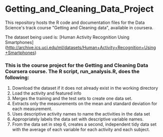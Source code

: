 # Getting_and_Cleaning_Data_Project

This repository hosts the R code and documentation files for the Data Science's track course "Getting and Cleaning data", available in coursera.

The dataset being used is: [Human Activity Recognition Using Smartphones] (http://archive.ics.uci.edu/ml/datasets/Human+Activity+Recognition+Using+Smartphones)

### This is the course project for the Getting and Cleaning Data Coursera course. The R script, run_analysis.R, does the following:

1. Download the dataset if it does not already exist in the working directory
2. Load the activity and featured info
3. Merges the training and the test sets to create one data set.
4. Extracts only the measurements on the mean and standard deviation for each measurement.
5. Uses descriptive activity names to name the activities in the data set
6. Appropriately labels the data set with descriptive variable names.
7. From the data set in step 6, creates a second, independent tidy data set with the average of each variable for each activity and each subject.
